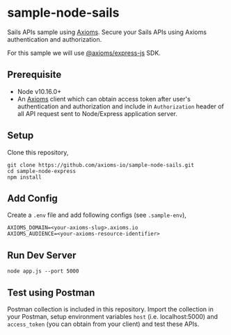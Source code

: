 # sample-node-sails
Sails APIs sample using [Axioms](https://axioms.io). Secure your Sails APIs using Axioms authentication and authorization.

For this sample we will use [@axioms/express-js](https://github.com/axioms-io/express-js) SDK.

## Prerequisite

* Node v10.16.0+
* An [Axioms](https://axioms.io) client which can obtain access token after user's authentication and authorization and include in `Authorization` header of all API request sent to Node/Express application server.

## Setup
Clone this repository,

```
git clone https://github.com/axioms-io/sample-node-sails.git
cd sample-node-express
npm install
```

## Add Config
Create a `.env` file and add following configs (see `.sample-env`),

```
AXIOMS_DOMAIN=<your-axioms-slug>.axioms.io
AXIOMS_AUDIENCE=<your-axioms-resource-identifier>
```

## Run Dev Server

```
node app.js --port 5000
```

## Test using Postman
Postman collection is included in this repository. Import the collection in your Postman, setup environment variables `host` (i.e. localhost:5000) and `access_token` (you can obtain from your client) and test these APIs.

